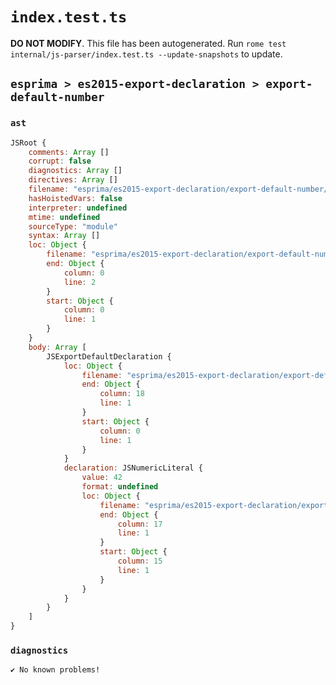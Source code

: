 # `index.test.ts`

**DO NOT MODIFY**. This file has been autogenerated. Run `rome test internal/js-parser/index.test.ts --update-snapshots` to update.

## `esprima > es2015-export-declaration > export-default-number`

### `ast`

```javascript
JSRoot {
	comments: Array []
	corrupt: false
	diagnostics: Array []
	directives: Array []
	filename: "esprima/es2015-export-declaration/export-default-number/input.js"
	hasHoistedVars: false
	interpreter: undefined
	mtime: undefined
	sourceType: "module"
	syntax: Array []
	loc: Object {
		filename: "esprima/es2015-export-declaration/export-default-number/input.js"
		end: Object {
			column: 0
			line: 2
		}
		start: Object {
			column: 0
			line: 1
		}
	}
	body: Array [
		JSExportDefaultDeclaration {
			loc: Object {
				filename: "esprima/es2015-export-declaration/export-default-number/input.js"
				end: Object {
					column: 18
					line: 1
				}
				start: Object {
					column: 0
					line: 1
				}
			}
			declaration: JSNumericLiteral {
				value: 42
				format: undefined
				loc: Object {
					filename: "esprima/es2015-export-declaration/export-default-number/input.js"
					end: Object {
						column: 17
						line: 1
					}
					start: Object {
						column: 15
						line: 1
					}
				}
			}
		}
	]
}
```

### `diagnostics`

```
✔ No known problems!

```
